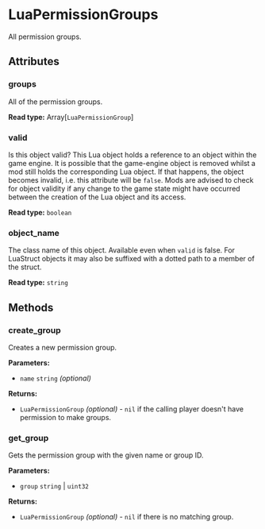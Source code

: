 # LuaPermissionGroups

All permission groups.

## Attributes

### groups

All of the permission groups.

**Read type:** Array[`LuaPermissionGroup`]

### valid

Is this object valid? This Lua object holds a reference to an object within the game engine. It is possible that the game-engine object is removed whilst a mod still holds the corresponding Lua object. If that happens, the object becomes invalid, i.e. this attribute will be `false`. Mods are advised to check for object validity if any change to the game state might have occurred between the creation of the Lua object and its access.

**Read type:** `boolean`

### object_name

The class name of this object. Available even when `valid` is false. For LuaStruct objects it may also be suffixed with a dotted path to a member of the struct.

**Read type:** `string`

## Methods

### create_group

Creates a new permission group.

**Parameters:**

- `name` `string` *(optional)*

**Returns:**

- `LuaPermissionGroup` *(optional)* - `nil` if the calling player doesn't have permission to make groups.

### get_group

Gets the permission group with the given name or group ID.

**Parameters:**

- `group` `string` | `uint32`

**Returns:**

- `LuaPermissionGroup` *(optional)* - `nil` if there is no matching group.

